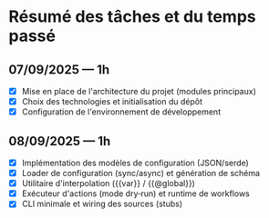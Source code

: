 # Résumé des tâches et du temps passé

## 07/09/2025 — 1h

- [x] Mise en place de l'architecture du projet (modules principaux)
- [x] Choix des technologies et initialisation du dépôt
- [x] Configuration de l'environnement de développement

## 08/09/2025 — 1h

- [x] Implémentation des modèles de configuration (JSON/serde)
- [x] Loader de configuration (sync/async) et génération de schéma
- [x] Utilitaire d'interpolation ({{var}} / {{@global}})
- [x] Exécuteur d'actions (mode dry‑run) et runtime de workflows
- [x] CLI minimale et wiring des sources (stubs)
